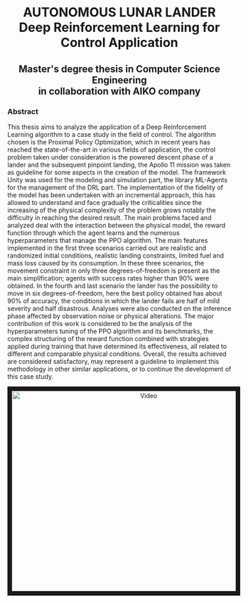 <h1 align="center">
  AUTONOMOUS LUNAR LANDER<br />Deep Reinforcement Learning for Control Application
</h1>
<h2 align="center">
  Master's degree thesis in Computer Science Engineering<br /> in collaboration with AIKO company
</h2>

### Abstract

This thesis aims to analyze the application of a Deep Reinforcement Learning algorithm to a case study in the field of control. The algorithm chosen is the Proximal Policy Optimization, which in recent years has reached the state-of-the-art in various fields of application, the control problem taken under consideration is the powered descent phase of a lander and the subsequent pinpoint landing, the Apollo 11 mission was taken as guideline for some aspects in the creation of the model. The framework Unity was used for the modeling and simulation part, the library ML-Agents for the management of the DRL part. The implementation of the fidelity of the model has been undertaken with an incremental approach, this has allowed to understand and face gradually the criticalities since the increasing of the physical complexity of the problem grows notably the difficulty in reaching the desired result. The main problems faced and analyzed deal with the interaction between the physical model, the reward function through which the agent learns and the numerous hyperparameters that manage the PPO algorithm. The main features implemented in the first three scenarios carried out are realistic and randomized initial conditions, realistic landing constraints, limited fuel and mass loss caused by its consumption. In these three scenarios, the movement constraint in only three degrees-of-freedom is present as the main simplification; agents with success rates higher than 90% were obtained. In the fourth and last scenario the lander has the possibility to move in six degrees-of-freedom, here the best policy obtained has about 90% of accuracy, the conditions in which the lander fails are half of mild severity and half disastrous. Analyses were also conducted on the inference phase affected by observation noise or physical alterations. The major contribution of this work is considered to be the analysis of the hyperparameters tuning of the PPO algorithm and its benchmarks, the complex structuring of the reward function combined with strategies applied during training that have determined its effectiveness, all related to different and comparable physical conditions. Overall, the results achieved are considered satisfactory, may represent a guideline to implement this methodology in other similar applications, or to continue the development of this case study.

<p align="center">
<a href="https://www.youtube.com/watch?v=g2a_b1DM224" target="_blank"><img src="http://img.youtube.com/vi/g2a_b1DM224/0.jpg" 
alt="Video" width="600" height="450" border="10" /></a>
</p>
